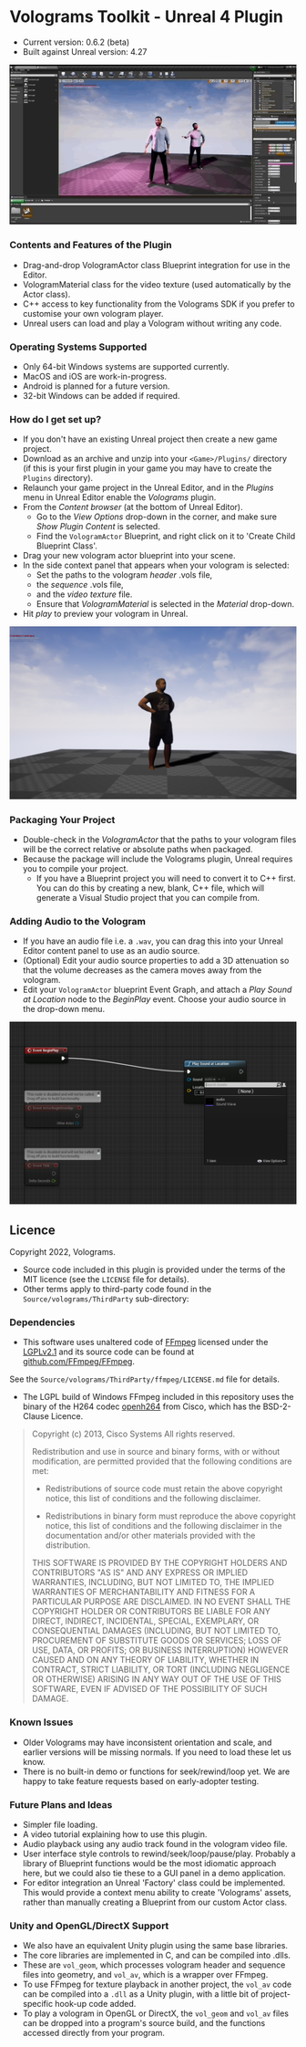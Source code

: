 # Volograms Toolkit - Unreal 4 Plugin #

* Current version:              0.6.2 (beta)
* Built against Unreal version: 4.27

![Volograms are animated 3D volumetric captures.](rafafloss.gif "Volograms are animated 3D volumetric captures.")

### Contents and Features of the Plugin ###

* Drag-and-drop VologramActor class Blueprint integration for use in the Editor.
* VologramMaterial class for the video texture (used automatically by the Actor class).
* C++ access to key functionality from the Volograms SDK if you prefer to customise your own vologram player.
* Unreal users can load and play a Vologram without writing any code.

### Operating Systems Supported ###

* Only 64-bit Windows systems are supported currently.
* MacOS and iOS are work-in-progress.
* Android is planned for a future version.
* 32-bit Windows can be added if required.

### How do I get set up? ###

* If you don't have an existing Unreal project then create a new game project.
* Download as an archive and unzip into your `<Game>/Plugins/` directory (if this is your first plugin in your game you may have to create the `Plugins` directory).
* Relaunch your game project in the Unreal Editor, and in the *Plugins* menu in Unreal Editor enable the *Volograms* plugin.
* From the *Content browser* (at the bottom of Unreal Editor).
    * Go to the *View Options* drop-down in the corner, and make sure *Show Plugin Content* is selected.
    * Find the `VologramActor` Blueprint, and right click on it to 'Create Child Blueprint Class'.
* Drag your new vologram actor blueprint into your scene.
* In the side context panel that appears when your vologram is selected:
    * Set the paths to the vologram *header* .vols file,
    * the *sequence* .vols file,
    * and the *video texture* file. 
    * Ensure that *VologramMaterial* is selected in the *Material* drop-down.
* Hit *play* to preview your vologram in Unreal.

![The end product should display like this.](antonvologram.png "The end product should display like this!")

### Packaging Your Project

* Double-check in the *VologramActor* that the paths to your vologram files will be the correct relative or absolute paths when packaged.
* Because the package will include the Volograms plugin, Unreal requires you to compile your project.
    * If you have a Blueprint project you will need to convert it to C++ first. You can do this by creating a new, blank, C++ file, which will generate a Visual Studio project that you can compile from.

### Adding Audio to the Vologram

* If you have an audio file i.e. a `.wav`, you can drag this into your Unreal Editor content panel to use as an audio source.
* (Optional) Edit your audio source properties to add a 3D attenuation so that the volume decreases as the camera moves away from the vologram.
* Edit your `VologramActor` blueprint Event Graph, and attach a *Play Sound at Location* node to the *BeginPlay* event. Choose your audio source in the drop-down menu.

![Adding our audio source to play to the BeginPlay event.](adding_sound_file.png "Playing our sound with the VologramActor")


## Licence ##

Copyright 2022, Volograms.

* Source code included in this plugin is provided under the terms of the MIT licence (see the `LICENSE` file for details).
* Other terms apply to third-party code found in the `Source/volograms/ThirdParty` sub-directory:

### Dependencies

* This software uses unaltered code of <a href=http://ffmpeg.org>FFmpeg</a> licensed under the <a href=http://www.gnu.org/licenses/old-licenses/lgpl-2.1.html>LGPLv2.1</a> and its source code can be found at [github.com/FFmpeg/FFmpeg](https://github.com/FFmpeg/FFmpeg).

See the `Source/volograms/ThirdParty/ffmpeg/LICENSE.md` file for details.

* The LGPL build of Windows FFmpeg included in this repository uses the binary of the H264 codec [openh264](https://github.com/cisco/openh264) from Cisco, which has the BSD-2-Clause Licence.

> Copyright (c) 2013, Cisco Systems
> All rights reserved.
> 
> Redistribution and use in source and binary forms, with or without modification,
> are permitted provided that the following conditions are met:
> 
> * Redistributions of source code must retain the above copyright notice, this
>   list of conditions and the following disclaimer.
> 
> * Redistributions in binary form must reproduce the above copyright notice, this
>   list of conditions and the following disclaimer in the documentation and/or
>   other materials provided with the distribution.
> 
> THIS SOFTWARE IS PROVIDED BY THE COPYRIGHT HOLDERS AND CONTRIBUTORS "AS IS" AND
> ANY EXPRESS OR IMPLIED WARRANTIES, INCLUDING, BUT NOT LIMITED TO, THE IMPLIED
> WARRANTIES OF MERCHANTABILITY AND FITNESS FOR A PARTICULAR PURPOSE ARE
> DISCLAIMED. IN NO EVENT SHALL THE COPYRIGHT HOLDER OR CONTRIBUTORS BE LIABLE FOR
> ANY DIRECT, INDIRECT, INCIDENTAL, SPECIAL, EXEMPLARY, OR CONSEQUENTIAL DAMAGES
> (INCLUDING, BUT NOT LIMITED TO, PROCUREMENT OF SUBSTITUTE GOODS OR SERVICES;
> LOSS OF USE, DATA, OR PROFITS; OR BUSINESS INTERRUPTION) HOWEVER CAUSED AND ON
> ANY THEORY OF LIABILITY, WHETHER IN CONTRACT, STRICT LIABILITY, OR TORT
> (INCLUDING NEGLIGENCE OR OTHERWISE) ARISING IN ANY WAY OUT OF THE USE OF THIS
> SOFTWARE, EVEN IF ADVISED OF THE POSSIBILITY OF SUCH DAMAGE.

### Known Issues ###

* Older Volograms may have inconsistent orientation and scale, and earlier versions will be missing normals. If you need to load these let us know.
* There is no built-in demo or functions for seek/rewind/loop yet. We are happy to take feature requests based on early-adopter testing.

### Future Plans and Ideas ###

* Simpler file loading.
* A video tutorial explaining how to use this plugin.
* Audio playback using any audio track found in the vologram video file.
* User interface style controls to rewind/seek/loop/pause/play. Probably a library of Blueprint functions would be the most idiomatic approach here, but we could also tie these to a GUI panel in a demo application. 
* For editor integration an Unreal 'Factory' class could be implemented. This would provide a context menu ability to create 'Volograms' assets, rather than manually creating a Blueprint from our custom Actor class. 

### Unity and OpenGL/DirectX Support ###

* We also have an equivalent Unity plugin using the same base libraries.
* The core libraries are implemented in C, and can be compiled into .dlls.
* These are `vol_geom`, which processes vologram header and sequence files into geometry, and `vol_av`, which is a wrapper over FFmpeg.
* To use FFmpeg for texture playback in another project, the `vol_av` code can be compiled into a `.dll` as a Unity plugin, with a little bit of project-specific hook-up code added.
* To play a vologram in OpenGL or DirectX, the `vol_geom` and `vol_av` files can be dropped into a program's source build, and the functions accessed directly from your program.
